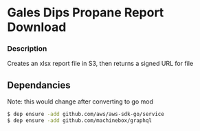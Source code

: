 # Gales Dips Propane Report Download

### Description
Creates an xlsx report file in S3, then returns a signed URL for file

## Dependancies
Note: this would change after converting to go mod
``` bash
$ dep ensure -add github.com/aws/aws-sdk-go/service
$ dep ensure -add github.com/machinebox/graphql
```